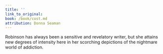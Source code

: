 ```yaml
---
title: ''
link_to_original:
book: /book/cost.md
attribution: Donna Seaman
---
```

Robinson has always been a sensitive and revelatory writer, but she attains new degrees of intensity here in her scorching depictions of the nightmare world of addiction.

